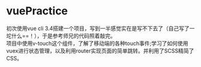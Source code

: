 # vuePractice
初次使用vue cli 3.4搭建一个项目，写到一半感觉实在是写不下去了（自己写了一坨什么==！），于是参考师兄的代码照着敲完。  
项目中使用v-touch这个组件，了解了移动端的各种touch事件;学习了如何使用vuex进行状态管理，以及利用router实现页面的简单跳转。并利用了SCSS精简了CSS。
